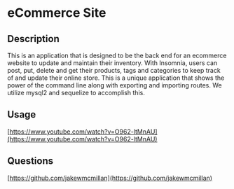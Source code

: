 # eCommerce Site

## Description

This is an application that is designed to be the back end for an ecommerce website to update and maintain their inventory.  With Insomnia, users can post, put, delete and get their products, tags and categories to keep track of and update their online store.  This is a unique application that shows the power of the command line along with exporting and importing routes.  We utilize mysql2 and sequelize to accomplish this.

## Usage

[https://www.youtube.com/watch?v=O962-ltMnAU](https://www.youtube.com/watch?v=O962-ltMnAU)

## Questions
[https://github.com/jakewmcmillan](https://github.com/jakewmcmillan)